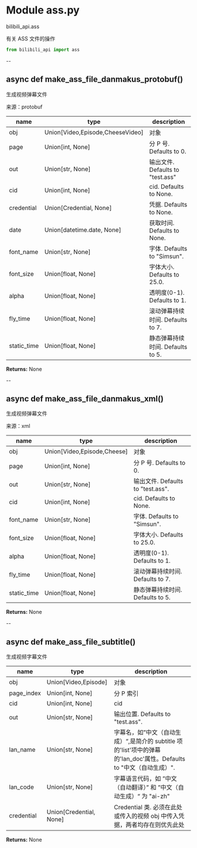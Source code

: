 # Module ass.py


bilibili_api.ass

有关 ASS 文件的操作


``` python
from bilibili_api import ass
```

--

## async def make_ass_file_danmakus_protobuf()

生成视频弹幕文件

来源：protobuf


| name | type | description |
| - | - | - |
| obj | Union[Video,Episode,CheeseVideo] | 对象 |
| page | Union[int, None] | 分 P 号. Defaults to 0. |
| out | Union[str, None] | 输出文件. Defaults to "test.ass" |
| cid | Union[int, None] | cid. Defaults to None. |
| credential | Union[Credential, None] | 凭据. Defaults to None. |
| date | Union[datetime.date, None] | 获取时间. Defaults to None. |
| font_name | Union[str, None] | 字体. Defaults to "Simsun". |
| font_size | Union[float, None] | 字体大小. Defaults to 25.0. |
| alpha | Union[float, None] | 透明度(0-1). Defaults to 1. |
| fly_time | Union[float, None] | 滚动弹幕持续时间. Defaults to 7. |
| static_time | Union[float, None] | 静态弹幕持续时间. Defaults to 5. |

**Returns:** None



--

## async def make_ass_file_danmakus_xml()

生成视频弹幕文件

来源：xml


| name | type | description |
| - | - | - |
| obj | Union[Video,Episode,Cheese] | 对象 |
| page | Union[int, None] | 分 P 号. Defaults to 0. |
| out | Union[str, None] | 输出文件. Defaults to "test.ass". |
| cid | Union[int, None] | cid. Defaults to None. |
| font_name | Union[str, None] | 字体. Defaults to "Simsun". |
| font_size | Union[float, None] | 字体大小. Defaults to 25.0. |
| alpha | Union[float, None] | 透明度(0-1). Defaults to 1. |
| fly_time | Union[float, None] | 滚动弹幕持续时间. Defaults to 7. |
| static_time | Union[float, None] | 静态弹幕持续时间. Defaults to 5. |

**Returns:** None



--

## async def make_ass_file_subtitle()

生成视频字幕文件


| name | type | description |
| - | - | - |
| obj | Union[Video,Episode] | 对象 |
| page_index | Union[int, None] | 分 P 索引 |
| cid | Union[int, None] | cid |
| out | Union[str, None] | 输出位置. Defaults to "test.ass". |
| lan_name | Union[str, None] | 字幕名，如”中文（自动生成）“,是简介的 subtitle 项的'list'项中的弹幕的'lan_doc'属性。Defaults to "中文（自动生成）". |
| lan_code | Union[str, None] | 字幕语言代码，如 ”中文（自动翻译）” 和 ”中文（自动生成）“ 为 "ai-zh" |
| credential | Union[Credential, None] | Credential 类. 必须在此处或传入的视频 obj 中传入凭据，两者均存在则优先此处 |

**Returns:** None



